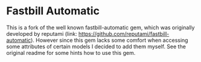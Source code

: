 Fastbill Automatic
==================

This is a fork of the well known fastbill-automatic gem, which was originally developed by reputami (link: https://github.com/reputami/fastbill-automatic). However since this gem lacks some comfort when accessing some attributes of certain models I decided to add them myself. See the original readme for some hints how to use this gem.
